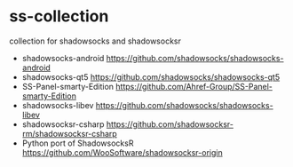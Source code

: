 # ss-collection
collection for shadowsocks and shadowsocksr
- shadowsocks-android <https://github.com/shadowsocks/shadowsocks-android>
- shadowsocks-qt5 <https://github.com/shadowsocks/shadowsocks-qt5>
- SS-Panel-smarty-Edition <https://github.com/Ahref-Group/SS-Panel-smarty-Edition>
- shadowsocks-libev <https://github.com/shadowsocks/shadowsocks-libev>
- shadowsocksr-csharp <https://github.com/shadowsocksr-rm/shadowsocksr-csharp>
- Python port of ShadowsocksR <https://github.com/WooSoftware/shadowsocksr-origin>
